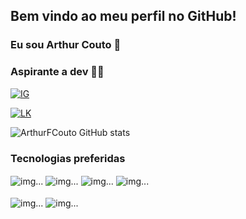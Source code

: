 ## Bem vindo ao meu perfil no GitHub!

### Eu sou Arthur Couto 👋
### Aspirante a dev 🧑‍💻 

[![IG](https://img.shields.io/badge/Instagram-E4405F?style=for-the-badge&logo=instagram&logoColor=white)](https://www.instagram.com/arthur_fcouto/)

[![LK](https://img.shields.io/badge/LinkedIn-0077B5?style=for-the-badge&logo=linkedin&logoColor=white
)](https://www.linkedin.com/in/arthur-couto-b8181743/)

![ArthurFCouto GitHub stats](https://github-readme-stats.vercel.app/api?username=arthurfcouto&show_icons=true&theme=gruvbox)

### Tecnologias preferidas

<div style="display: inline_block">
  <img align="center" alt="img..." src="https://img.shields.io/badge/React-20232A?style=for-the-badge&logo=react&logoColor=61DAFB"/>
  <img align="center" alt="img..." src="https://img.shields.io/badge/JavaScript-323330?style=for-the-badge&logo=javascript&logoColor=F7DF1E"/>
  <img align="center" alt="img..." src="https://img.shields.io/badge/HTML5-E34F26?style=for-the-badge&logo=html5&logoColor=white"/>
  <img align="center" alt="img..." src="https://img.shields.io/badge/CSS3-1572B6?style=for-the-badge&logo=css3&logoColor=white"/>
  <br /><br />
  <img align="center" alt="img..." src="https://img.shields.io/badge/Java-ED8B00?style=for-the-badge&logo=java&logoColor=white"/>
  <img align="center" alt="img..." src="https://img.shields.io/badge/Spring-6DB33F?style=for-the-badge&logo=spring&logoColor=white"/>
</div>


<!--
**ArthurFCouto/ArthurFCouto** is a ✨ _special_ ✨ repository because its `README.md` (this file) appears on your GitHub profile.

Here are some ideas to get you started:

- 🔭 I’m currently working on ...
- 🌱 I’m currently learning ...
- 👯 I’m looking to collaborate on ...
- 🤔 I’m looking for help with ...
- 💬 Ask me about ...
- 📫 How to reach me: ...
- 😄 Pronouns: ...
- ⚡ Fun fact: ...
-->

